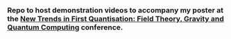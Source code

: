 ### Repo to host demonstration videos to accompany my poster at the [New Trends in First Quantisation: Field Theory, Gravity and Quantum Computing](https://www.we-heraeus-stiftung.de/veranstaltungen/new-trends-in-first-quantisation-field-theory-gravity-and-quantum-computing/main/) conference.

